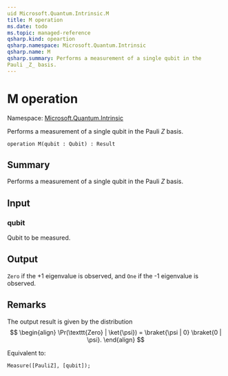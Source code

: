 ```yaml
---
uid Microsoft.Quantum.Intrinsic.M
title: M operation
ms.date: todo
ms.topic: managed-reference
qsharp.kind: opeartion
qsharp.namespace: Microsoft.Quantum.Intrinsic
qsharp.name: M
qsharp.summary: Performs a measurement of a single qubit in the
Pauli _Z_ basis.
---
```


# M operation

Namespace: [Microsoft.Quantum.Intrinsic](xref:Microsoft.Quantum.Intrinsic)

Performs a measurement of a single qubit in the
Pauli _Z_ basis.
```qsharp
operation M(qubit : Qubit) : Result
```

## Summary
Performs a measurement of a single qubit in the
Pauli _Z_ basis.

## Input
### qubit
Qubit to be measured.

## Output
`Zero` if the +1 eigenvalue is observed, and `One` if
the -1 eigenvalue is observed.

## Remarks
The output result is given by
the distribution
$$
\begin{align}
    \Pr(\texttt{Zero} | \ket{\psi}) =
        \braket{\psi | 0} \braket{0 | \psi}.
\end{align}
$$

Equivalent to:
```qsharp
Measure([PauliZ], [qubit]);
```
